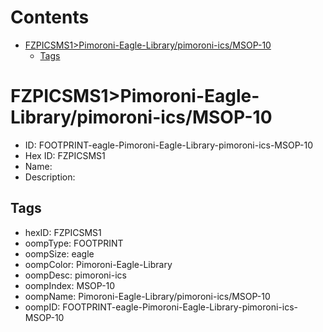 



Contents
========

* [FZPICSMS1>Pimoroni-Eagle-Library/pimoroni-ics/MSOP-10](#fzpicsms1pimoroni-eagle-librarypimoroni-icsmsop-10)
	* [Tags](#tags)

# FZPICSMS1>Pimoroni-Eagle-Library/pimoroni-ics/MSOP-10

- ID: FOOTPRINT-eagle-Pimoroni-Eagle-Library-pimoroni-ics-MSOP-10
- Hex ID: FZPICSMS1
- Name: 
- Description: 

## Tags

- hexID: FZPICSMS1
- oompType: FOOTPRINT
- oompSize: eagle
- oompColor: Pimoroni-Eagle-Library
- oompDesc: pimoroni-ics
- oompIndex: MSOP-10
- oompName: Pimoroni-Eagle-Library/pimoroni-ics/MSOP-10
- oompID: FOOTPRINT-eagle-Pimoroni-Eagle-Library-pimoroni-ics-MSOP-10
